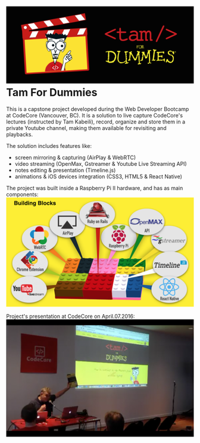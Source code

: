 ![alt tag](https://github.com/paulonegrao/tam4dummies/blob/master/app/assets/images/tameline.png)
Tam For Dummies
===============

This is a capstone project developed during the Web Developer Bootcamp at CodeCore (Vancouver, BC).
It is a solution to live capture CodeCore's lectures (instructed by Tam Kabeili), record, organize and store them in a private Youtube channel, making them available for revisiting and playbacks.

The solution includes features like:
* screen mirroring & capturing (AirPlay & WebRTC)
* video streaming (OpenMax, Gstreamer & Youtube Live Streaming API)
* notes editing & presentation (Timeline.js)
* animations & iOS devices integration (CSS3, HTML5 & React Native)

The project was built inside a Raspberry Pi II hardware, and has as main components:
![alt tag](https://github.com/paulonegrao/tam4dummies/blob/master/app/assets/images/t4d%20Building%20Blocks.png)

Project's presentation at CodeCore on April.07.2016:
[![tam4dummies presentation video](https://github.com/paulonegrao/tam4dummies/blob/master/app/assets/images/t4d%20thumb.png)](https://onedrive.live.com/redir?resid=B4D9E82915A376F2!116&authkey=!AIzXGEr-mlwFd-0&ithint=video%2cmp4)
